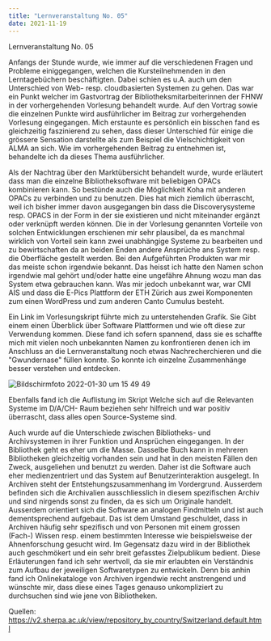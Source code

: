 ```yaml
---
title: "Lernveranstaltung No. 05"
date: 2021-11-19
---
```


Lernveranstaltung No. 05

Anfangs der Stunde wurde, wie immer auf die verschiedenen Fragen und Probleme einiggegangen, welchen die Kursteilnehmenden in den Lerntagebüchern beschäftigten. Dabei schien es u.A. auch um den Unterschied von Web- resp. cloudbasierten Systemen zu gehen. Das war ein Punkt welcher im Gastvortrag der Bibliotheksmitarbeiterinnen der FHNW in der vorhergehenden Vorlesung behandelt wurde. Auf den Vortrag sowie die einzelnen Punkte wird ausführlicher im Beitrag zur vorhergehenden Vorlesung eingegangen. Mich erstaunte es persönlich ein bisschen fand es gleichzeitig faszinierend zu sehen, dass dieser Unterschied für einige die grössere Sensation darstellte als zum Beispiel die Vielschichtigkeit von ALMA an sich. Wie im vorhergehenden Beitrag zu entnehmen ist, behandelte ich da dieses Thema ausführlicher.

Als der Nachtrag über den Marktübersicht behandelt wurde, wurde erläutert dass man die einzelne Bibliotheksoftware mit beliebigen OPACs kombinieren kann. So bestünde auch die Möglichkeit Koha mit anderen OPACs zu verbinden und zu benutzen. Dies hat mich ziemlich überrascht, weil ich bisher immer davon ausgegangen bin dass die Discoverysysteme resp. OPACS in der Form in der sie existieren und nicht miteinander ergänzt oder verknüpft werden können. Die in der Vorlesung genannten Vorteile von solchen Entwicklungen erschienen mir sehr plausibel, da es manchmal wirklich von Vorteil sein kann zwei unabhängige Systeme zu bearbeiten und zu bewirtschaften da an beiden Enden andere Ansprüche ans System resp. die Oberfläche gestellt werden. Bei den Aufgeführten Produkten war mir das meiste schon irgendwie bekannt. Das heisst ich hatte den Namen schon irgendwie mal gehört und/oder hatte eine ungefähre Ahnung wozu man das System etwa gebrauchen kann. Was mir jedoch unbekannt war, war CMI AIS und dass die E-Pics Plattform der ETH Zürich aus zwei Komponenten zum einen WordPress und zum anderen Canto Cumulus besteht. 

Ein Link im Vorlesungskript führte mich zu unterstehenden Grafik. Sie Gibt einem einen Überblick über Software Plattformen und wie oft diese zur Verwendung kommen. Diese fand ich sofern spannend, dass sie es schaffte mich mit vielen noch unbekannten Namen zu konfrontieren denen ich im Anschluss an die Lernveranstaltung noch etwas Nachrecherchieren und die "Gwundernase" füllen konnte. So konnte ich einzelne Zusammenhänge besser verstehen und entdecken. 

![Bildschirmfoto 2022-01-30 um 15 49 49](https://user-images.githubusercontent.com/91735645/151705023-b5b37731-7a8e-454c-b248-5a20a7a8a480.png)

Ebenfalls fand ich die Auflistung im Skript Welche sich auf die Relevanten Systeme im D/A/CH- Raum beziehen sehr hilfreich und war positiv überrascht, dass alles open Source-Systeme sind. 

Auch wurde auf die Unterschiede zwischen Bibliotheks- und Archivsystemen in ihrer Funktion und Ansprüchen eingegangen. In der Bibliothek geht es eher um die Masse. Dasselbe Buch kann in mehreren Bibliotheken gleichzeitig vorhanden sein und hat in den meisten Fällen den Zweck, ausgeliehen und benutzt zu werden. Daher ist die Software auch eher medienzentriert und das System auf Benutzerinteraktion ausgelegt. In Archiven steht der Entstehungszusammenhang im Vordergrund. Ausserdem befinden sich die Archivalien ausschliesslich in diesem spezifischen Archiv und sind nirgends sonst zu finden, da es sich um Originale handelt. Ausserdem orientiert sich die Software an analogen Findmitteln und ist auch dementsprechend aufgebaut. Das ist dem Umstand geschuldet, dass in Archiven häufig sehr spezifisch und von Personen mit einem grossen (Fach-) Wissen resp. einem bestimmten Interesse wie beispielsweise der Ahnenforschung gesucht wird. Im Gegensatz dazu wird in der Bibliothek auch geschmökert und ein sehr breit gefasstes Zielpublikum bedient. Diese Erläuterungen fand ich sehr wertvoll, da sie mir erlaubten ein Verständnis zum Aufbau der jeweiligen Softwaretypen zu entwickeln. Denn bis anhin fand ich Onlinekataloge von Archiven irgendwie recht anstrengend und wünschte mir, dass diese eines Tages genauso unkompliziert zu durchsuchen sind wie jene von Bibliotheken. 

Quellen: https://v2.sherpa.ac.uk/view/repository_by_country/Switzerland.default.html

